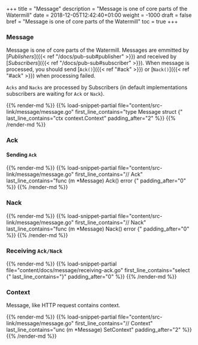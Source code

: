 +++
title = "Message"
description = "Message is one of core parts of the Watermill"
date = 2018-12-05T12:42:40+01:00
weight = -1000
draft = false
bref = "Message is one of core parts of the Watermill"
toc = true
+++

### Message

Message is one of core parts of the Watermill. Messages are emmitted by [*Publishers*]({{< ref "/docs/pub-sub#publisher" >}}) and received by [*Subscribers*]({{< ref "/docs/pub-sub#subscriber" >}}).
When message is processed, you should send [`Ack()`]({{< ref "#ack" >}}) or [`Nack()`]({{< ref "#ack" >}}) when processing failed.

`Acks` and `Nacks` are processed by Subscribers (in default implementations subscribers are waiting for `Ack` or `Nack`).

{{% render-md %}}
{{% load-snippet-partial file="content/src-link/message/message.go" first_line_contains="type Message struct {" last_line_contains="ctx context.Context" padding_after="2" %}}
{{% /render-md %}}

### Ack

#### Sending `Ack`

{{% render-md %}}
{{% load-snippet-partial file="content/src-link/message/message.go" first_line_contains="// Ack" last_line_contains="func (m *Message) Ack() error {" padding_after="0" %}}
{{% /render-md %}}


### Nack

{{% render-md %}}
{{% load-snippet-partial file="content/src-link/message/message.go" first_line_contains="// Nack" last_line_contains="func (m *Message) Nack() error {" padding_after="0" %}}
{{% /render-md %}}

### Receiving `Ack/Nack`

{{% render-md %}}
{{% load-snippet-partial file="content/docs/message/receiving-ack.go" first_line_contains="select {" last_line_contains="}" padding_after="0" %}}
{{% /render-md %}}


### Context

Message, like HTTP request contains context.

{{% render-md %}}
{{% load-snippet-partial file="content/src-link/message/message.go" first_line_contains="// Context" last_line_contains="unc (m *Message) SetContext" padding_after="2" %}}
{{% /render-md %}}

